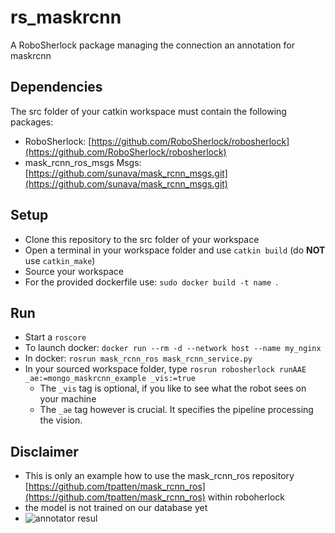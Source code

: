 # rs_maskrcnn
A RoboSherlock package managing the connection an annotation for maskrcnn 

## Dependencies
The src folder of your catkin workspace must contain the following packages:
* RoboSherlock: [https://github.com/RoboSherlock/robosherlock](https://github.com/RoboSherlock/robosherlock)
* mask_rcnn_ros_msgs Msgs: [https://github.com/sunava/mask_rcnn_msgs.git](https://github.com/sunava/mask_rcnn_msgs.git)

## Setup
* Clone this repository to the src folder of your workspace
* Open a terminal in your workspace folder and use `catkin build` (do **NOT** use `catkin_make`)
* Source your workspace
* For the provided dockerfile use: `sudo docker build -t name `.

## Run
* Start a `roscore`
* To launch docker: `docker run --rm -d --network host --name my_nginx `
* In docker: `rosrun mask_rcnn_ros mask_rcnn_service.py`
*  In your sourced workspace folder, type `rosrun robosherlock runAAE _ae:=mongo_maskrcnn_example _vis:=true`
    * The `_vis` tag is optional, if you like to see what the robot sees on your machine
    * The `_ae` tag however is crucial. It specifies the pipeline processing the vision. 

## Disclaimer
* This is only an example how to use the mask_rcnn_ros repository [https://github.com/tpatten/mask_rcnn_ros](https://github.com/tpatten/mask_rcnn_ros) within roboherlock
* the model is not trained on our database yet
* ![annotator resul](https://github.com/sunava/rs_maskrcnn/blob/main/maskrcnnannotator.png)
